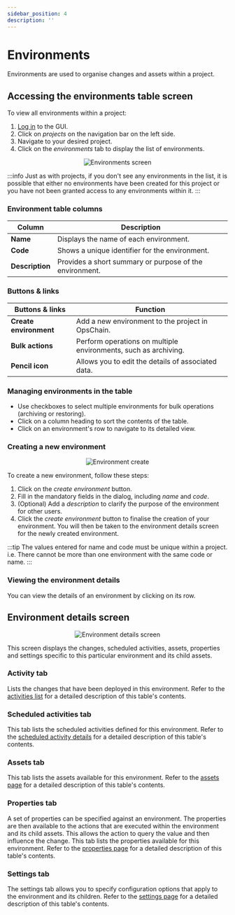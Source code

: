 ```yaml
---
sidebar_position: 4
description: ''
---
```


# Environments

Environments are used to organise changes and assets within a project.

## Accessing the environments table screen

To view all environments within a project:

1. [Log in](/getting-started/familiarisation/gui/login.md) to the GUI.
2. Click on _projects_ on the navigation bar on the left side.
3. Navigate to your desired project.
4. Click on the _environments_ tab to display the list of environments.

<p align='center'>
  <img alt='Environments screen' src={require('!url-loader!../images/environments.png').default} className='image-border'/>
</p>

:::info
Just as with projects, if you don't see any environments in the list, it is possible that either no environments have been created for this project or you have not been granted access to any environments within it.
:::

### Environment table columns

| Column          | Description                                             |
|-----------------|---------------------------------------------------------|
| **Name**        | Displays the name of each environment.                  |
| **Code**        | Shows a unique identifier for the environment.          |
| **Description** | Provides a short summary or purpose of the environment. |

### Buttons & links

| Buttons & links        | Function                                                        |
|------------------------|-----------------------------------------------------------------|
| **Create environment** | Add a new environment to the project in OpsChain.               |
| **Bulk actions**       | Perform operations on multiple environments, such as archiving. |
| **Pencil icon**        | Allows you to edit the details of associated data.              |

### Managing environments in the table

- Use checkboxes to select multiple environments for bulk operations (archiving or restoring).
- Click on a column heading to sort the contents of the table.
- Click on an environment's row to navigate to its detailed view.

### Creating a new environment

<p align='center'>
  <img alt='Environment create' src={require('!url-loader!../images/environment-create.png').default} className='image-border'/>
</p>

To create a new environment, follow these steps:

1. Click on the _create environment_ button.
2. Fill in the mandatory fields in the dialog, including _name_ and _code_.
3. (Optional) Add a _description_ to clarify the purpose of the environment for other users.
4. Click the _create environment_ button to finalise the creation of your environment. You will then be taken to the environment details screen for the newly created environment.

:::tip
The values entered for name and code must be unique within a project. i.e. There cannot be more than one environment with the same code or name.
:::

### Viewing the environment details

You can view the details of an environment by clicking on its row.

## Environment details screen

<p align='center'>
  <img alt='Environment details screen' src={require('!url-loader!../images/environment-details.png').default} className='image-border'/>
</p>

This screen displays the changes, scheduled activities, assets, properties and settings specific to this particular environment and its child assets.

### Activity tab

Lists the changes that have been deployed in this environment. Refer to the [activities list](/getting-started/familiarisation/gui/activity.md#understanding-the-activity-screen) for a detailed description of this table's contents.

### Scheduled activities tab

This tab lists the scheduled activities defined for this environment. Refer to the [scheduled activity details](/getting-started/familiarisation/gui/scheduled_activities.md#scheduled-activity-details) for a detailed description of this table's contents.

### Assets tab

This tab lists the assets available for this environment. Refer to the [assets page](/getting-started/familiarisation/gui/projects/assets.md) for a detailed description of this table's contents.

### Properties tab

A set of properties can be specified against an environment. The properties are then available to the actions that are executed within the environment and its child assets. This allows the action to query the value and then influence the change. This tab lists the properties available for this environment. Refer to the [properties page](/getting-started/familiarisation/gui/projects/properties_and_settings.md#properties) for a detailed description of this table's contents.

### Settings tab

The settings tab allows you to specify configuration options that apply to the environment and its children. Refer to the [settings page](/getting-started/familiarisation/gui/projects/properties_and_settings.md#settings) for a detailed description of this table's contents.

